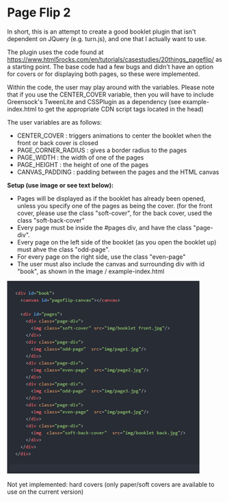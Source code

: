 
# Page Flip 2
In short, this is an attempt to create a good booklet plugin that isn't dependent on JQuery (e.g. turn.js), and one that I actually want to use.

The plugin uses the code found at https://www.html5rocks.com/en/tutorials/casestudies/20things_pageflip/ as a starting point. The base code had a few bugs and didn't have an option for covers or for displaying both pages, so these were implemented.

Within the code, the user may play around with the variables. Please note that if you use the CENTER_COVER variable, then you will have to include Greensock's TweenLite and CSSPlugin as a dependency (see example-index.html to get the appropriate CDN script tags located in the head)

The user variables are as follows: 
- CENTER_COVER : triggers animations to center the booklet when the front or back cover is closed
- PAGE_CORNER_RADIUS : gives a border radius to the pages
- PAGE_WIDTH : the width of one of the pages
- PAGE_HEIGHT : the height of one of the pages
- CANVAS_PADDING : padding between the pages and the HTML canvas

**Setup (use image or see text below):**
- Pages will be displayed as if the booklet has already been opened, unless you specify one of the pages as being the cover. (for the front cover, please use the class "soft-cover", for the back cover, used the class "soft-back-cover"
- Every page must be inside the #pages div, and have the class "page-div".
- Every page on the left side of the booklet (as you open the booklet up) must ahve the class "odd-page".
- For every page on the right side, use the class "even-page"
- The user must also include the canvas and surrounding div with id "book", as shown in the image / example-index.html

![Example Image](https://raw.githubusercontent.com/clw8/page-flip2/master/page-flip2.png)


Not yet implemented: hard covers (only paper/soft covers are available to use on the current version)
